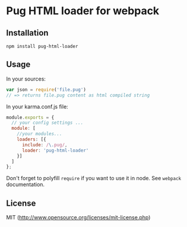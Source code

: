 # Pug HTML loader for webpack

## Installation

`npm install pug-html-loader`

## Usage

In your sources:

``` javascript
var json = require('file.pug')
// => returns file.pug content as html compiled string
```

In your karma.conf.js  file:

```javascript
module.exports = {
  // your config settings ...
  module: [
    //your modules...
    loaders: [{
      include: /\.pug/,
      loader: 'pug-html-loader'
    }]
  ]
};
```

Don't forget to polyfill `require` if you want to use it in node.
See `webpack` documentation.

## License

MIT (http://www.opensource.org/licenses/mit-license.php)
